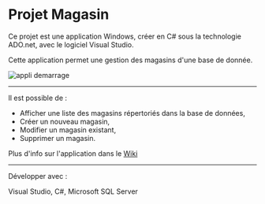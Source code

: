 # Projet Magasin

Ce projet est une application Windows, créer en C# sous la technologie ADO.net, avec le logiciel Visual Studio.

Cette application permet une gestion des magasins d'une base de donnée.

![appli demarrage](https://user-images.githubusercontent.com/83592070/171760090-15c56dee-d4f1-4dbf-b51d-9a10c8f60450.PNG)

*** 
Il est possible de :
- Afficher une liste des magasins répertoriés dans la base de données,
- Créer un nouveau magasin,
- Modifier un magasin existant,
- Supprimer un magasin.

Plus d'info sur l'application dans le [Wiki](https://github.com/florianroche68/Magasin/wiki)

***

Développer avec :

Visual Studio, C#, Microsoft SQL Server
